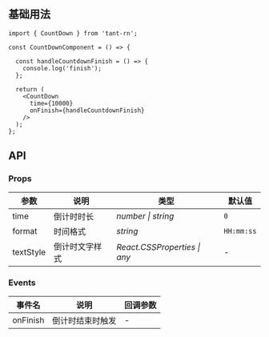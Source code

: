 ## 基础用法


```tsx
import { CountDown } from 'tant-rn';

const CountDownComponent = () => {

  const handleCountdownFinish = () => {
    console.log('finish');
  };

  return (
    <CountDown
      time={10000}
      onFinish={handleCountdownFinish}
    />
  );
};
```

## API

### Props

| 参数 | 说明 | 类型 | 默认值 |
|------|------|------|------|
| time | 倒计时时长 | *number \| string* | `0` |
| format | 时间格式 | *string* | `HH:mm:ss` |
| textStyle | 倒计时文字样式 | *React.CSSProperties \| any* | - |

### Events

| 事件名 | 说明 | 回调参数 |
|------|------|------|
| onFinish | 倒计时结束时触发 | - |